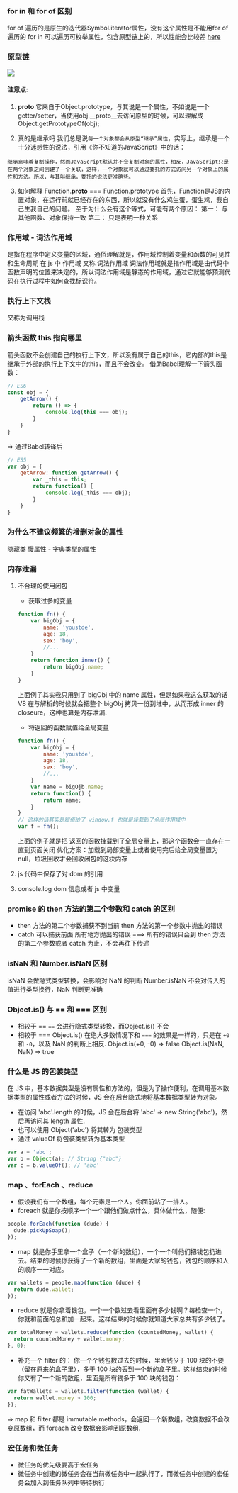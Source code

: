 ### for in 和 for of 区别
for of 遍历的是原生的迭代器Symbol.iterator属性，没有这个属性是不能用for of遍历的
for in 可以遍历可枚举属性，包含原型链上的，所以性能会比较差
[here](./forIn%26forOf.js)

### 原型链
![](./yuanxing.png)

#### 注意点:
1. __proto__
它来自于Object.prototype，与其说是一个属性，不如说是一个getter/setter，当使用obj.__proto__去访问原型的时候，可以理解成Object.getPrototypeOf(obj);

2. 真的是继承吗
我们总是说`每一个对象都会从原型“继承”属性`，实际上，继承是一个十分迷惑性的说法，引用《你不知道的JavaScript》中的话：
```text
继承意味着复制操作，然而JavaScript默认并不会复制对象的属性，相反，JavaScript只是在两个对象之间创建了一个关联，这样，一个对象就可以通过委托的方式访问另一个对象上的属性和方法。所以，与其叫继承，委托的说法更准确些。
```

3. 如何解释 Function.__proto__ === Function.prototype
首先，Function是JS的内置对象，在运行前就已经存在的东西，所以就没有什么鸡生蛋，蛋生鸡，我自己生我自己的问题。
至于为什么会有这个等式，可能有两个原因：
第一：
与其他函数、对象保持一致
第二：
只是表明一种关系

### 作用域 - 词法作用域
是指在程序中定义变量的区域，通俗理解就是，作用域控制着变量和函数的可见性和生命周期
在 js 中 作用域 又称 词法作用域
词法作用域就是指作用域是由代码中函数声明的位置来决定的，所以词法作用域是静态的作用域，通过它就能够预测代码在执行过程中如何查找标识符。


### 执行上下文栈
又称为调用栈

### 箭头函数 this 指向哪里
箭头函数不会创建自己的执行上下文，所以没有属于自己的this，它内部的this是继承于外部的执行上下文中的this，而且不会改变。
借助Babel理解一下箭头函数：
```js
// ES6
const obj = {
    getArrow() {
        return () => {
            console.log(this === obj);
        }
    }
}
```
=> 通过Babel转译后
```js
// ES5
var obj = {
    getArrow: function getArrow() {
        var _this = this;
        return function() {
            console.log(_this === obj);
        }
    }
}
```

### 为什么不建议频繁的增删对象的属性
隐藏类
慢属性 - 字典类型的属性

### 内存泄漏
1. 不合理的使用闭包
    - 获取过多的变量
    ```js
    function fn() {
        var bigObj = {
            name: 'youstde',
            age: 18,
            sex: 'boy',
            //...
        }
        return function inner() {
            return bigObj.name;
        }
    }
    ```
    上面例子其实我只用到了 bigObj 中的 name 属性，但是如果我这么获取的话 V8 在与解析的时候就会把整个 bigObj 拷贝一份到堆中，从而形成 inner 的 closeure，这种也算是内存泄漏.
    - 将返回的函数赋值给全局变量
    ```js
    function fn() {
        var bigObj = {
            name: 'youstde',
            age: 18,
            sex: 'boy',
            //...
        }
        var name = bigOjb.name;
        return function() {
            return name;
        }
    }
    // 这样的话其实是赋值给了 window.f 也就是挂载到了全局作用域中
    var f = fn();
    ```
    上面的例子就是把 返回的函数挂载到了全局变量上，那这个函数会一直存在一直到页面关闭
    优化方案：加载到局部变量上或者使用完后给全局变量置为 null，垃圾回收才会回收闭包的这块内存

2. js 代码中保存了对 dom 的引用
3. console.log dom 信息或者 js 中变量

### promise 的 then 方法的第二个参数和 catch 的区别
- then 方法的第二个参数捕获不到当前 then 方法的第一个参数中抛出的错误
- catch 可以捕获前面 所有地方抛出的错误
===> 所有的错误只会到 then 方法的第二个参数或者 catch 为止，不会再往下传递

### isNaN 和 Number.isNaN 区别
isNaN 会做隐式类型转换，会影响对 NaN 的判断
Number.isNaN 不会对传入的值进行类型换行，NaN 判断更准确
### Object.is() 与 == 和 === 区别
- 相较于 ==
`==` 会进行隐式类型转换，而Object.is() 不会
- 相较于 === 
Object.is() 在绝大多数情况下和 `===` 的效果是一样的，只是在 `+0` 和 `-0`，以及 NaN 的判断上相反.
Object.is(+0, -0) => false
Object.is(NaN, NaN) => true

### 什么是 JS 的包装类型
在 JS 中，基本数据类型是没有属性和方法的，但是为了操作便利，在调用基本数据类型的属性或者方法的时候，JS 会在后台隐式地将基本数据类型转为对象。
- 在访问 'abc'.length 的时候，JS 会在后台将 'abc' => new String('abc')，然后再访问其 length 属性.
- 也可以使用 Object('abc') 将其转为 包装类型
- 通过 valueOf 将包装类型转为基本类型
```js
var a = 'abc';
var b = Object(a); // String {"abc"}
var c = b.valueOf(); // 'abc'
```

### map 、forEach 、reduce
- 假设我们有一个数组，每个元素是一个人。你面前站了一排人。
- foreach 就是你按顺序一个一个跟他们做点什么，具体做什么，随便:
```js
people.forEach(function (dude) {
  dude.pickUpSoap();
});
```
- map 就是你手里拿一个盒子（一个新的数组），一个一个叫他们把钱包扔进去。结束的时候你获得了一个新的数组，里面是大家的钱包，钱包的顺序和人的顺序一一对应。
```js
var wallets = people.map(function (dude) {
  return dude.wallet;
});
```
- reduce 就是你拿着钱包，一个一个数过去看里面有多少钱啊？每检查一个，你就和前面的总和加一起来。这样结束的时候你就知道大家总共有多少钱了。
```js
var totalMoney = wallets.reduce(function (countedMoney, wallet) {
  return countedMoney + wallet.money;
}, 0);
```
- 补充一个 filter 的：
你一个个钱包数过去的时候，里面钱少于 100 块的不要（留在原来的盒子里），多于 100 块的丢到一个新的盒子里。这样结束的时候你又有了一个新的数组，里面是所有钱多于 100 块的钱包：
```js
var fatWallets = wallets.filter(function (wallet) {
  return wallet.money > 100;
});
```
=>  map 和 filter 都是 immutable methods，会返回一个新数组，改变数据不会改变原数组，而 foreach 改变数据会影响到原数组.

### 宏任务和微任务
- 微任务的优先级要高于宏任务
- 微任务中创建的微任务会在当前微任务中一起执行了，而微任务中创建的宏任务会加入到任务队列中等待执行